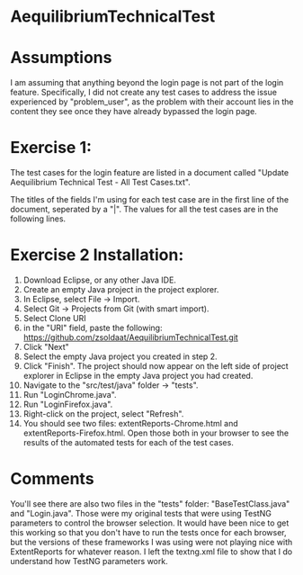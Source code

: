 # AequilibriumTechnicalTest

# Assumptions

I am assuming that anything beyond the login page is not part of the login feature. Specifically, I did not create any test cases to address the issue experienced by "problem_user", as the problem with their account lies in the content they see once they have already bypassed the login page.

# Exercise 1:

The test cases for the login feature are listed in a document called "Update Aequilibrium Technical Test - All Test Cases.txt".

The titles of the fields I'm using for each test case are in the first line of the document, seperated by a "|". The values for all the test cases are in the following lines. 

# Exercise 2 Installation:

1. Download Eclipse, or any other Java IDE.
2. Create an empty Java project in the project explorer.
3. In Eclipse, select File -> Import. 
4. Select Git -> Projects from Git (with smart import). 
5. Select Clone URI
6. in the "URI" field, paste the following: https://github.com/zsoldaat/AequilibriumTechnicalTest.git
7. Click "Next"
8. Select the empty Java project you created in step 2.
9. Click "Finish". The project should now appear on the left side of project explorer in Eclipse in the empty Java project you had created.
10. Navigate to the "src/test/java" folder -> "tests". 
11. Run "LoginChrome.java".
12. Run "LoginFirefox.java".
13. Right-click on the project, select "Refresh". 
14. You should see two files: extentReports-Chrome.html and extentReports-Firefox.html. Open those both in your browser to see the results of the automated tests for each of the test cases. 

# Comments

You'll see there are also two files in the "tests" folder: "BaseTestClass.java" and "Login.java". Those were my original tests that were using TestNG parameters to control the browser selection. It would have been nice to get this working so that you don't have to run the tests once for each browser, but the versions of these frameworks I was using were not playing nice with ExtentReports for whatever reason. I left the textng.xml file to show that I do understand how TestNG parameters work. 
